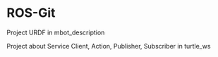 # ROS-Git



Project URDF in mbot_description


Project about Service Client, Action, Publisher, Subscriber in turtle_ws
